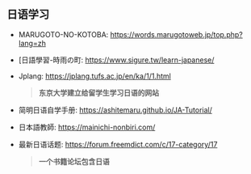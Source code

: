 ## 日语学习
- MARUGOTO-NO-KOTOBA: https://words.marugotoweb.jp/top.php?lang=zh

- [日語學習-時雨の町: https://www.sigure.tw/learn-japanese/

- Jplang: https://jplang.tufs.ac.jp/en/ka/1/1.html

  > **东京大学建立给留学生学习日语的网站**

- 简明日语自学手册: https://ashitemaru.github.io/JA-Tutorial/

- 日本語教師: https://mainichi-nonbiri.com/

- 最新日语话题: https://forum.freemdict.com/c/17-category/17

  > **一个书籍论坛包含日语**
